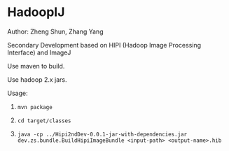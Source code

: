 HadoopIJ
========

Author: Zheng Shun, Zhang Yang

Secondary Development based on HIPI (Hadoop Image Processing Interface) and ImageJ

Use maven to build.

Use hadoop 2.x jars.

Usage:

1. `mvn package`

2. `cd target/classes`

3. `java -cp ../Hipi2ndDev-0.0.1-jar-with-dependencies.jar dev.zs.bundle.BuildHipiImageBundle <input-path> <output-name>.hib`

